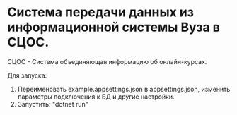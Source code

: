 # Система передачи данных из информационной системы Вуза в СЦОС.

СЦОС - Система объединяющая информацию об онлайн-курсах.

Для запуска:
1. Переименовать example.appsettings.json в appsettings.json, изменить параметры подключения к БД и другие настройки.
2. Запустить: "dotnet run"